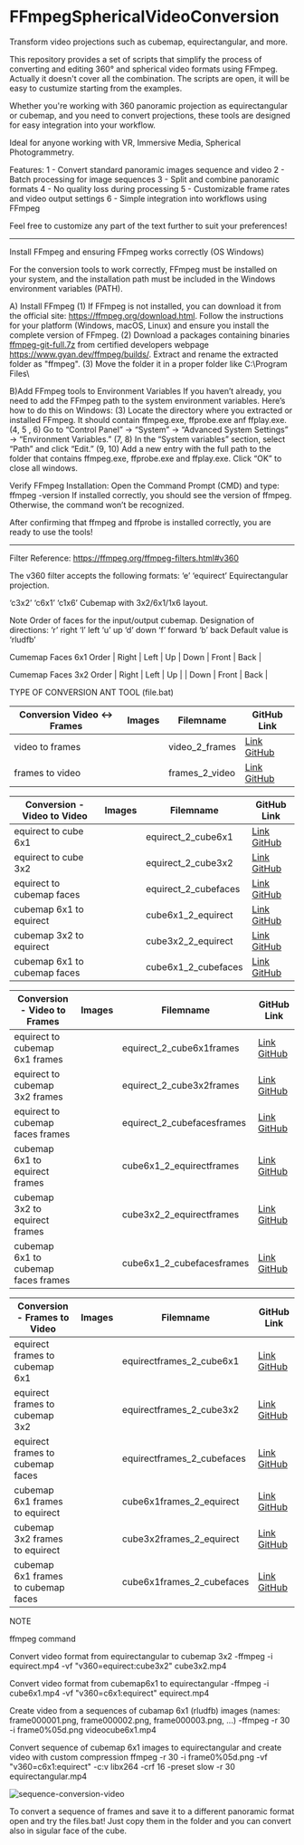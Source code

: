 # FFmpegSphericalVideoConversion
Transform video projections such as cubemap, equirectangular, and more.

This repository provides a set of scripts that simplify the process of converting and editing 360° and spherical video formats using FFmpeg. Actually it doesn't cover all the combination. The scripts are open, it will be easy to custumize starting from the examples.

Whether you're working with 360 panoramic projection as equirectangular or cubemap, and you need to convert projections, these tools are designed for easy integration into your workflow. 

Ideal for anyone working with VR, Immersive Media, Spherical Photogrammetry.

Features:
1 - Convert standard panoramic images sequence and video 
2 - Batch processing for image sequences
3 - Split and combine panoramic formats
4 - No quality loss during processing
5 - Customizable frame rates and video output settings
6 - Simple integration into workflows using FFmpeg

Feel free to customize any part of the text further to suit your preferences!

--------------------------------------------------
Install FFmpeg and ensuring FFmpeg works correctly (OS Windows)

For the conversion tools to work correctly, FFmpeg must be installed on your system, and the installation path must be included in the Windows environment variables (PATH).

A) Install FFmpeg
(1) If FFmpeg is not installed, you can download it from the official site: https://ffmpeg.org/download.html.
Follow the instructions for your platform (Windows, macOS, Linux) and ensure you install the complete version of FFmpeg.
(2) Download a packages containing binaries [ffmpeg-git-full.7z](https://www.gyan.dev/ffmpeg/builds/ffmpeg-git-full.7z) from certified developers webpage https://www.gyan.dev/ffmpeg/builds/. 
Extract and rename the extracted folder as "ffmpeg".
(3) Move the folder it in a proper folder like C:\Program Files\

B)Add FFmpeg tools to Environment Variables
If you haven’t already, you need to add the FFmpeg path to the system environment variables. 
Here’s how to do this on Windows:
(3) Locate the directory where you extracted or installed FFmpeg. It should contain ffmpeg.exe, ffprobe.exe anf ffplay.exe.
(4, 5 , 6) Go to “Control Panel” → “System” → “Advanced System Settings” → “Environment Variables.”
(7, 8) In the “System variables” section, select “Path” and click “Edit.”
(9, 10) Add a new entry with the full path to the folder that contains ffmpeg.exe, ffprobe.exe and ffplay.exe.
Click “OK” to close all windows.


Verify FFmpeg Installation:
Open the Command Prompt (CMD) and type:
ffmpeg -version
If installed correctly, you should see the version of ffmpeg. 
Otherwise, the command won’t be recognized.

After confirming that ffmpeg and ffprobe is installed correctly, you are ready to use the tools!

--------------------------------------------------

Filter Reference:
https://ffmpeg.org/ffmpeg-filters.html#v360

The v360 filter accepts the following formats:
‘e’
‘equirect’
Equirectangular projection.

‘c3x2’
‘c6x1’
‘c1x6’
Cubemap with 3x2/6x1/1x6 layout.

Note
Order of faces for the input/output cubemap. 
Designation of directions:
‘r’ right
‘l’ left
‘u’ up
‘d’ down
‘f’ forward
‘b’ back
Default value is ‘rludfb’

Cumemap Faces 6x1 Order
| Right | Left | Up | Down | Front | Back |

Cumemap Faces 3x2 Order
| Right | Left  | Up   |
| Down  | Front | Back |


TYPE OF CONVERSION ANT TOOL (file.bat)


| Conversion Video <-> Frames         | Images                   | Filemname            | GitHub Link                                |
|-------------------------------------|--------------------------|----------------------|--------------------------------------------|
| video to frames                     |                          | video_2_frames       | [Link GitHub](https://github.com/esempio1) |
| frames to video                     |                          | frames_2_video       | [Link GitHub](https://github.com/esempio1) |

| Conversion - Video to Video         | Images                   | Filemname            | GitHub Link                                |
|-------------------------------------|--------------------------|----------------------|--------------------------------------------|
| equirect to cube 6x1                |                          | equirect_2_cube6x1   | [Link GitHub](https://github.com/esempio1) |
| equirect to cube 3x2                |                          | equirect_2_cube3x2   | [Link GitHub](https://github.com/esempio2) |
| equirect to cubemap faces           |                          | equirect_2_cubefaces | [Link GitHub](https://github.com/esempio2) |
| cubemap 6x1 to equirect             |                          | cube6x1_2_equirect   | [Link GitHub](https://github.com/esempio3) |
| cubemap 3x2 to equirect             |                          | cube3x2_2_equirect   | [Link GitHub](https://github.com/esempio4) |
| cubemap 6x1 to cubemap faces        |                          | cube6x1_2_cubefaces  | [Link GitHub](https://github.com/esempio2) |

| Conversion - Video to Frames        | Images                   | Filemname                  | GitHub Link                                |
|-------------------------------------|--------------------------|----------------------------|--------------------------------------------|
| equirect to cubemap 6x1 frames      |                          | equirect_2_cube6x1frames   | [Link GitHub](https://github.com/esempio1) |
| equirect to cubemap 3x2 frames      |                          | equirect_2_cube3x2frames   | [Link GitHub](https://github.com/esempio2) |
| equirect to cubemap faces frames    |                          | equirect_2_cubefacesframes | [Link GitHub](https://github.com/esempio2) |
| cubemap 6x1 to equirect frames      |                          | cube6x1_2_equirectframes   | [Link GitHub](https://github.com/esempio3) |
| cubemap 3x2 to equirect frames      |                          | cube3x2_2_equirectframes   | [Link GitHub](https://github.com/esempio4) |
| cubemap 6x1 to cubemap faces frames |                          | cube6x1_2_cubefacesframes  | [Link GitHub](https://github.com/esempio2) |

| Conversion - Frames to Video        | Images                   | Filemname                  | GitHub Link                                |
|-------------------------------------|--------------------------|----------------------------|--------------------------------------------|
| equirect frames to cubemap 6x1      |                          | equirectframes_2_cube6x1   | [Link GitHub](https://github.com/esempio1) |
| equirect frames to cubemap 3x2      |                          | equirectframes_2_cube3x2   | [Link GitHub](https://github.com/esempio2) |
| equirect frames to cubemap faces    |                          | equirectframes_2_cubefaces | [Link GitHub](https://github.com/esempio2) |
| cubemap 6x1 frames to equirect      |                          | cube6x1frames_2_equirect   | [Link GitHub](https://github.com/esempio3) |
| cubemap 3x2 frames to equirect      |                          | cube3x2frames_2_equirect   | [Link GitHub](https://github.com/esempio4) |
| cubemap 6x1 frames to cubemap faces |                          | cube6x1frames_2_cubefaces  | [Link GitHub](https://github.com/esempio2) |





NOTE

ffmpeg command

Convert video format from equirectangular to cubemap 3x2
-ffmpeg -i equirect.mp4 -vf "v360=equirect:cube3x2" cube3x2.mp4

Convert video format from cubemap6x1 to equirectangular
-ffmpeg -i cube6x1.mp4 -vf "v360=c6x1:equirect" equirect.mp4

Create video from a sequences of cubamap 6x1 (rludfb) images
(names: frame000001.png, frame000002.png, frame000003.png, ...)
-ffmpeg -r 30 -i frame0%05d.png videocube6x1.mp4

Convert sequence of cubemap 6x1 images to equirectangular and create video with custom compression
ffmpeg -r 30 -i frame0%05d.png -vf "v360=c6x1:equirect" -c:v libx264 -crf 16 -preset slow -r 30 equirectangular.mp4

![sequence-conversion-video](https://github.com/user-attachments/assets/c6ce06a9-968b-4b71-9fc8-c1514961af98)


To convert a sequence of frames and save it to a different panoramic format open and try the files.bat!
Just copy them in the folder and you can convert also in sigular face of the cube.
